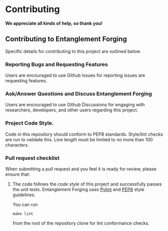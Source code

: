 # Contributing

**We appreciate all kinds of help, so thank you!**

## Contributing to Entanglement Forging

Specific details for contributing to this project are outlined below.

### Reporting Bugs and Requesting Features

Users are encouraged to use Github Issues for reporting issues are requesting features.

### Ask/Answer Questions and Discuss Entanglement Forging

Users are encouraged to use Github Discussions for engaging with researchers, developers, and other users regarding this project.

### Project Code Style.

Code in this repository should conform to PEP8 standards. Style/lint checks are run to validate this. Line length must be limited to no more than 100 characters.

### Pull request checklist

When submitting a pull request and you feel it is ready for review,
please ensure that:

1. The code follows the _code style_ of this project and successfully
   passes the _unit tests_. Entanglement Forging uses [Pylint](https://www.pylint.org) and
   [PEP8](https://www.python.org/dev/peps/pep-0008) style guidelines.

   You can run
   ```shell script
   make lint
   ```
   from the root of the repository clone for lint conformance checks.
